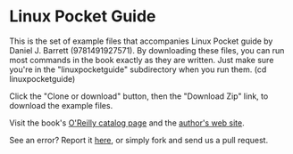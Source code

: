 Linux Pocket Guide
==========

This is the set of example files that accompanies Linux Pocket guide by Daniel J. Barrett (9781491927571). By downloading these files, you can run most commands in the book exactly as they are written. Just make sure you're in the "linuxpocketguide" subdirectory when you run them. (cd linuxpocketguide)

Click the "Clone or download" button, then the "Download Zip" link, to
download the example files.

Visit the book's [O'Reilly catalog page](http://shop.oreilly.com/product/0636920040927.do) and the [author's web site](http://linuxpocketguide.com).

See an error? Report it [here](http://oreilly.com/catalog/errata.csp?isbn=0636920040927), or simply fork and send us a pull request.
